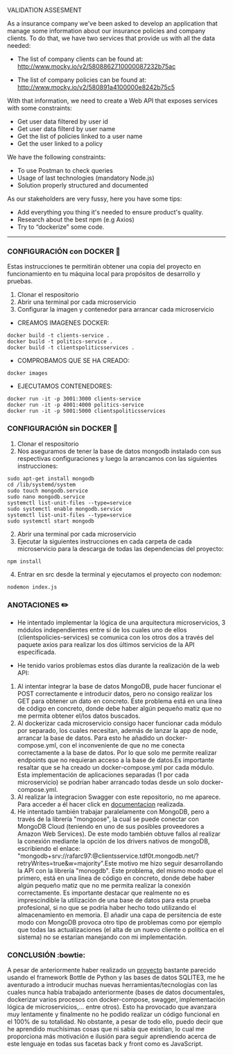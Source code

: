 VALIDATION ASSESMENT

As a insurance company we've been asked to develop an application that
manage some information about our insurance policies and company clients.
To do that, we have two services that provide us with all the data needed:

* The list of company clients can be found at:
http://www.mocky.io/v2/5808862710000087232b75ac

* The list of company policies can be found at:
http://www.mocky.io/v2/580891a4100000e8242b75c5

With that information, we need to create a Web API that exposes services
with some constraints:

* Get user data filtered by user id 
* Get user data filterd by user name 
* Get the list of policies linked to a user name 
* Get the user linked to a policy 

We have the following constraints:

* To use Postman to check queries	
* Usage of last technologies (mandatory Node.js)
* Solution properly structured and documented

As our stakeholders are very fussy, here you have some tips:

* Add everything you thing it's needed to ensure product's quality.
* Research about the best npm (e.g Axios)
* Try to “dockerize” some code. 			

------------------------------------------------------------------------------------------------------------------------------------------------------------------
### CONFIGURACIÓN con DOCKER :whale:

Estas instrucciones te permitirán obtener una copia del proyecto en funcionamiento en tu máquina local para propósitos de desarrollo y pruebas.

1. Clonar el respositorio
2. Abrir una terminal por cada microservicio 
3. Configurar la imagen y contenedor para arrancar cada microservicio

- CREAMOS IMAGENES DOCKER:

```
docker build -t clients-service .
docker build -t politics-service .
docker build -t clientspoliticsservices .
```

- COMPROBAMOS QUE SE HA CREADO:

```
docker images
```

- EJECUTAMOS CONTENEDORES:

```
docker run -it -p 3001:3000 clients-service
docker run -it -p 4001:4000 politics-service
docker run -it -p 5001:5000 clientspoliticsservices
```

### CONFIGURACIÓN sin DOCKER :wrench:

1. Clonar el respositorio
2. Nos aseguramos de tener la base de datos mongodb instalado con sus respectivas configuraciones y luego la arrancamos con las siguientes instrucciones:

```
sudo apt-get install mongodb
cd /lib/systemd/system
sudo touch mongodb.service
sudo nano mongodb.service
systemctl list-unit-files --type=service
sudo systemctl enable mongodb.service
systemctl list-unit-files --type=service
sudo systemctl start mongodb

```
2. Abrir una terminal por cada microservicio 
3. Ejecutar la siguientes instrucciones en cada carpeta de cada microservicio para la descarga de todas las dependencias del proyecto:

```
npm install
```

4. Entrar en src desde la terminal y ejecutamos el proyecto con nodemon:

```
nodemon index.js
```




### ANOTACIONES :pencil2:

- He intentado implementar la lógica de una arquitectura microservicios, 3 módulos independientes entre sí de los cuales uno de ellos (clientspolicies-services)
se comunica con los otros dos a través del paquete axios para realizar los dos últimos servicios de la API especificada.

- He tenido varios problemas estos días durante la realización de la web API:

1. Al intentar integrar la base de datos MongoDB, pude hacer funcionar el POST correctamente e introducir datos, pero no consigo realizar los GET para obtener
un dato en concreto. Este problema está en una línea de código en concreto, donde debe haber algún pequeño matiz que no me permita obtener el/los datos buscados.
2. Al dockerizar cada microservicio consigo hacer funcionar cada módulo por separado, los cuales necesitan, además de lanzar la app de node, arrancar la base      de datos. Para esto he añadido un docker-compose.yml, con el inconveniente de que no me conecta correctamente a la base de datos.  Por lo que solo me             permite realizar endpoints que no requieran acceso a la base de datos.Es importante resaltar que se ha creado un docker-compose.yml por cada módulo. Esta implementación de aplicaciones separadas (1 por cada microservicio) se podrían haber arrancado todas desde un solo docker-compose.yml.
3. Al realizar la integracion Swagger con este repositorio, no me aparece. Para acceder a él hacer click en [documentacion](https://github.com/rafarc97/NodeJS/tree/master/Projects/APIRest/swaggerDocumentation) realizada.
4. He intentado también trabajar paralelamente con MongoDB, pero a través de la librería "mongoose", la cual se puede conectar con MongoDB Cloud (teniendo en uno de sus posibles proveedores a Amazon Web Services). De este modo también obtuve fallos al realizar la conexión mediante la opción de los drivers nativos de mongoDB, escribiendo el enlace: "mongodb+srv://rafarc97:<password>@clientsservice.tdf0t.mongodb.net/<dbname>?retryWrites=true&w=majority".Este motivo me hizo seguir desarrollando la API con la librería "monogdb". Este problema, del mismo modo que el primero, está en una línea de código en concreto, donde debe haber algún pequeño matiz que no me permita realizar la conexión correctamente. Es importante destacar que realmente no es imprescindible la utilización de una base de datos para esta prueba profesional, si no que se podría haber hecho todo utilizando el almacenamiento en memoria. El añadir una capa de persitencia de este modo con MongoDB provoca otro tipo de problemas como por ejemplo que todas las actualizaciones (el alta de un nuevo cliente o política en el sistema) no se estarían manejando con mi implementación.


### CONCLUSIÓN :bowtie:

A pesar de anteriormente haber realizado un [proyecto](https://github.com/rafarc97/smallProjects/tree/master/APIRestBottle) bastante parecido usando el framework Bottle de Python y las bases de datos SQLITE3, me he aventurado a introducir muchas nuevas herramientas/tecnologías con las cuales nunca había trabajado anteriormente (bases de datos documentales, dockerizar varios procesos con docker-compose, swagger, implementación lógica de microservicios,... entre otros). Esto ha provocado que avanzara muy lentamente y finalmente no he podido realizar un código funcional en el 100% de su totalidad. No obstante, a pesar de todo ello, puedo decir que he aprendido muchísimas cosas que ni sabía que existían, lo cual me proporciona más motivación e ilusión para seguir aprendiendo acerca de este lenguaje en todas sus facetas back y front como es JavaScript.
